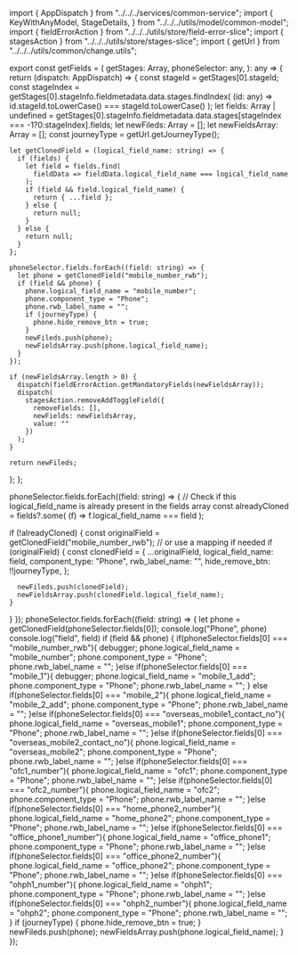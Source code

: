 import { AppDispatch } from "../../../services/common-service";
import {
  KeyWithAnyModel,
  StageDetails,
} from "../../../utils/model/common-model";
import { fieldErrorAction } from "../../../utils/store/field-error-slice";
import { stagesAction } from "../../../utils/store/stages-slice";
import { getUrl } from "../../../utils/common/change.utils";

export const getFields = (
  getStages: Array<StageDetails>,
  phoneSelector: any,
): any => {
  return (dispatch: AppDispatch) => {
    const stageId = getStages[0].stageId;
    const stageIndex =  getStages[0].stageInfo.fieldmetadata.data.stages.findIndex(
      (id: any) => id.stageId.toLowerCase() === stageId.toLowerCase()
    );
    let fields: Array<KeyWithAnyModel> | undefined = getStages[0].stageInfo.fieldmetadata.data.stages[stageIndex === -1?0:stageIndex].fields;
    let newFileds: Array<KeyWithAnyModel> = [];
    let newFieldsArray: Array<string> = [];
    const journeyType = getUrl.getJourneyType();

    let getClonedField = (logical_field_name: string) => {
      if (fields) {
        let field = fields.find(
          fieldData => fieldData.logical_field_name === logical_field_name
        );
        if (field && field.logical_field_name) {
          return { ...field };
        } else {
          return null;
        }
      } else {
        return null;
      }
    };

    phoneSelector.fields.forEach((field: string) => {
      let phone = getClonedField("mobile_number_rwb");
      if (field && phone) {
        phone.logical_field_name = "mobile_number";
        phone.component_type = "Phone";
        phone.rwb_label_name = "";
        if (journeyType) {
          phone.hide_remove_btn = true;
        }
        newFileds.push(phone);
        newFieldsArray.push(phone.logical_field_name);
      }
    });

    if (newFieldsArray.length > 0) {
      dispatch(fieldErrorAction.getMandatoryFields(newFieldsArray));
      dispatch(
        stagesAction.removeAddToggleField({
          removeFields: [],
          newFields: newFieldsArray,
          value: ""
        })
      );
    }

    return newFileds;
  };
};


phoneSelector.fields.forEach((field: string) => {
  // Check if this logical_field_name is already present in the fields array
  const alreadyCloned = fields?.some(
    (f) => f.logical_field_name === field
  );

  if (!alreadyCloned) {
    const originalField = getClonedField("mobile_number_rwb"); // or use a mapping if needed
    if (originalField) {
      const clonedField = {
        ...originalField,
        logical_field_name: field,
        component_type: "Phone",
        rwb_label_name: "",
        hide_remove_btn: !!journeyType,
      };

      newFileds.push(clonedField);
      newFieldsArray.push(clonedField.logical_field_name);
    }
  }
});
phoneSelector.fields.forEach((field: string) => {
      let phone = getClonedField(phoneSelector.fields[0]);
      console.log("Phone", phone)
      console.log("field", field)
      if (field && phone) {
        if(phoneSelector.fields[0] === "mobile_number_rwb"){
          debugger;
          phone.logical_field_name = "mobile_number";
          phone.component_type = "Phone";
          phone.rwb_label_name = "";
        }else if(phoneSelector.fields[0] === "mobile_1"){
          debugger;
          phone.logical_field_name = "mobile_1_add";
          phone.component_type = "Phone";
          phone.rwb_label_name = "";
        }
        else if(phoneSelector.fields[0] === "mobile_2"){
          phone.logical_field_name = "mobile_2_add";
          phone.component_type = "Phone";
          phone.rwb_label_name = "";
        }else if(phoneSelector.fields[0] === "overseas_mobile1_contact_no"){
          phone.logical_field_name = "overseas_mobile1";
          phone.component_type = "Phone";
          phone.rwb_label_name = "";
        }else if(phoneSelector.fields[0] === "overseas_mobile2_contact_no"){
          phone.logical_field_name = "overseas_mobile2";
          phone.component_type = "Phone";
          phone.rwb_label_name = "";
        }else if(phoneSelector.fields[0] === "ofc1_number"){
          phone.logical_field_name = "ofc1";
          phone.component_type = "Phone";
          phone.rwb_label_name = "";
        }else if(phoneSelector.fields[0] === "ofc2_number"){
          phone.logical_field_name = "ofc2";
          phone.component_type = "Phone";
          phone.rwb_label_name = "";
        }else if(phoneSelector.fields[0] === "home_phone2_number"){
          phone.logical_field_name = "home_phone2";
          phone.component_type = "Phone";
          phone.rwb_label_name = "";
        }else if(phoneSelector.fields[0] === "office_phone1_number"){
          phone.logical_field_name = "office_phone1";
          phone.component_type = "Phone";
          phone.rwb_label_name = "";
        }else if(phoneSelector.fields[0] === "office_phone2_number"){
          phone.logical_field_name = "office_phone2";
          phone.component_type = "Phone";
          phone.rwb_label_name = "";
        }else if(phoneSelector.fields[0] === "ohph1_number"){
          phone.logical_field_name = "ohph1";
          phone.component_type = "Phone";
          phone.rwb_label_name = "";
        }else if(phoneSelector.fields[0] === "ohph2_number"){
          phone.logical_field_name = "ohph2";
          phone.component_type = "Phone";
          phone.rwb_label_name = "";
        }
        if (journeyType) {
          phone.hide_remove_btn = true;
        }
        newFileds.push(phone);
        newFieldsArray.push(phone.logical_field_name);
      }
    });
